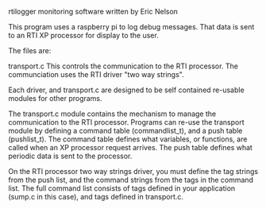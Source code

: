 
rtilogger monitoring software written by Eric Nelson

This program uses a raspberry pi to log debug messages. That data is sent to 
an RTI XP processor for display to the user.

The files are:

transport.c
This controls the communication to the RTI processor. The communciation
uses the RTI driver "two way strings".


Each driver, and transport.c are designed to be self contained re-usable
modules for other programs. 

The transport.c module contains the mechanism to manage the communication
to the RTI processor. Programs can re-use the transport module by defining a
command table (commandlist_t), and a push table (pushlist_t). The command
table defines what variables, or functions, are called when an XP processor request
arrives. The push table defines what periodic data is sent to the processor.

On the RTI processor two way strings driver, you must define the tag strings from
the push list, and the command strings from the tags in the command list. The 
full command list consists of tags defined in your application (sump.c in this case),
and tags defined in transport.c.


